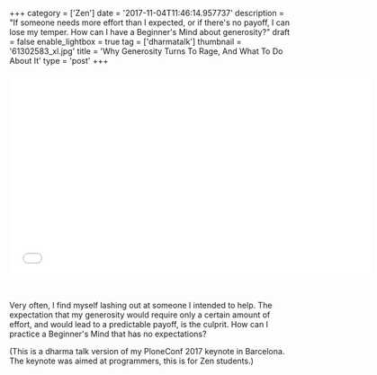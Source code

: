 +++
category = ['Zen']
date = '2017-11-04T11:46:14.957737'
description = "If someone needs more effort than I expected, or if there's no payoff, I can lose my temper. How can I have a Beginner's Mind about generosity?"
draft = false
enable_lightbox = true
tag = ['dharmatalk']
thumbnail = '61302583_xl.jpg'
title = 'Why Generosity Turns To Rage, And What To Do About It'
type = 'post'
+++

<iframe style="border: none; margin-bottom:30px" src="//html5-player.libsyn.com/embed/episode/id/5910493/height/360/width/640/theme/legacy/autonext/no/thumbnail/yes/autoplay/no/preload/no/no_addthis/no/direction/backward/" height="360" width="640" scrolling="no"  allowfullscreen webkitallowfullscreen mozallowfullscreen oallowfullscreen msallowfullscreen></iframe>

Very often, I find myself lashing out at someone I intended to help. The expectation that my generosity would require only a certain amount of effort, and would lead to a predictable payoff, is the culprit. How can I practice a Beginner's Mind that has no expectations?

(This is a dharma talk version of my PloneConf 2017 keynote in Barcelona. The keynote was aimed at programmers, this is for Zen students.)

